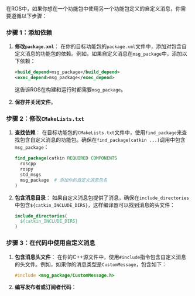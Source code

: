 在ROS中，如果你想在一个功能包中使用另一个功能包定义的自定义消息，你需要遵循以下步骤：

### 步骤 1：添加依赖

1. **修改`package.xml`**：
   在你的目标功能包的`package.xml`文件中，添加对包含自定义消息的功能包的依赖。例如，如果自定义消息在`msg_package`中，添加以下依赖：
   ```xml
   <build_depend>msg_package</build_depend>
   <exec_depend>msg_package</exec_depend>
   ```
   这告诉ROS在构建和运行时都需要`msg_package`。

2. **保存并关闭文件**。

### 步骤 2：修改`CMakeLists.txt`

1. **查找依赖**：
   在目标功能包的`CMakeLists.txt`文件中，使用`find_package`来查找包含自定义消息的功能包。确保在`find_package(catkin ...)`调用中包含`msg_package`：
   ```cmake
   find_package(catkin REQUIRED COMPONENTS
     roscpp
     rospy
     std_msgs
     msg_package  # 添加你的自定义消息包名
   )
   ```

2. **包含消息目录**：
   如果自定义消息包提供了消息，确保在`include_directories`中包含`${catkin_INCLUDE_DIRS}`，这样编译器可以找到消息的头文件：
   ```cmake
   include_directories(
     ${catkin_INCLUDE_DIRS}
   )
   ```

### 步骤 3：在代码中使用自定义消息

1. **包含消息头文件**：
   在你的C++源文件中，使用`#include`指令包含自定义消息的头文件。例如，如果你的消息类型是`CustomMessage`，包含如下：
   ```cpp
   #include <msg_package/CustomMessage.h>
   ```

2. **编写发布者或订阅者代码**：

